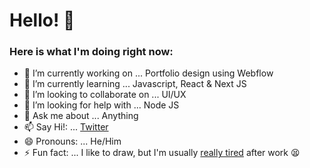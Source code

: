 # Hello! 👋
### Here is what I'm doing right now:


- 🔭 I’m currently working on ... Portfolio design using Webflow
- 🌱 I’m currently learning ... Javascript, React & Next JS
- 👯 I’m looking to collaborate on ... UI/UX
- 🤔 I’m looking for help with ... Node JS
- 💬 Ask me about ... Anything
- 📫 Say Hi!: ... [Twitter](https://twitter.com/Sudeepto10)
- 😄 Pronouns: ... He/Him
- ⚡ Fun fact: ... I like to draw, but I'm usually [really tired](https://www.instagram.com/reallytiredstudios/) after work 😫 
